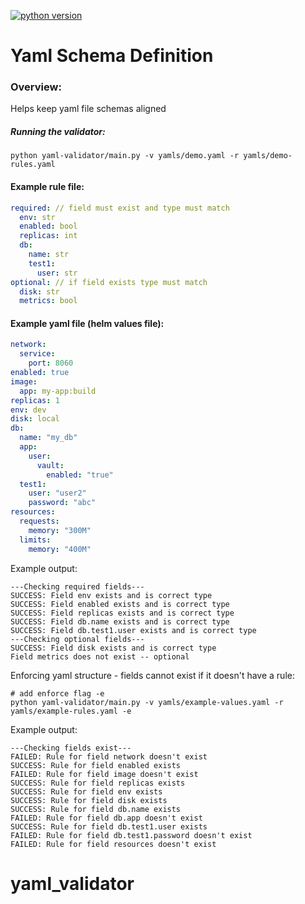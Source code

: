 [![python version](https://img.shields.io/badge/python-3.9-blue)](https://img.shields.io/badge/python-3.9-blue)
# Yaml Schema Definition

### Overview: 
Helps keep yaml file schemas aligned

##### Running the validator:
```
python yaml-validator/main.py -v yamls/demo.yaml -r yamls/demo-rules.yaml 
```

#### Example rule file:
```yaml
required: // field must exist and type must match
  env: str
  enabled: bool
  replicas: int
  db:
    name: str
    test1:
      user: str
optional: // if field exists type must match
  disk: str
  metrics: bool 
```


#### Example yaml file (helm values file):
```yaml
network:
  service:
    port: 8060
enabled: true
image:
  app: my-app:build
replicas: 1
env: dev
disk: local
db:
  name: "my_db"
  app:
    user:
      vault:
        enabled: "true"
  test1:
    user: "user2"
    password: "abc"
resources:
  requests:
    memory: "300M"
  limits:
    memory: "400M"
```

Example output:
```buildoutcfg
---Checking required fields---
SUCCESS: Field env exists and is correct type
SUCCESS: Field enabled exists and is correct type
SUCCESS: Field replicas exists and is correct type
SUCCESS: Field db.name exists and is correct type
SUCCESS: Field db.test1.user exists and is correct type
---Checking optional fields---
SUCCESS: Field disk exists and is correct type
Field metrics does not exist -- optional

```

Enforcing yaml structure - fields cannot exist if it doesn't have a rule:
```commandline
# add enforce flag -e
python yaml-validator/main.py -v yamls/example-values.yaml -r yamls/example-rules.yaml -e
```
Example output:
```buildoutcfg
---Checking fields exist---
FAILED: Rule for field network doesn't exist
SUCCESS: Rule for field enabled exists
FAILED: Rule for field image doesn't exist
SUCCESS: Rule for field replicas exists
SUCCESS: Rule for field env exists
SUCCESS: Rule for field disk exists
SUCCESS: Rule for field db.name exists
FAILED: Rule for field db.app doesn't exist
SUCCESS: Rule for field db.test1.user exists
FAILED: Rule for field db.test1.password doesn't exist
FAILED: Rule for field resources doesn't exist
```

# yaml_validator
